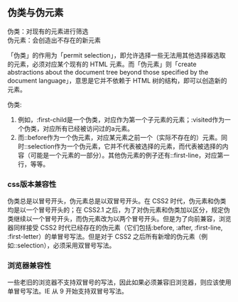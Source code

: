 ## 伪类与伪元素
伪类：对现有的元素进行筛选  
伪元素：会创造出不存在的新元素 

「伪类」的作用为「permit selection」，即允许选择一些无法用其他选择器选取的元素，必须对应某个现有的 HTML 元素。而「伪元素」则「create abstractions about the document tree beyond those specified by the document language」，意思是它并不依赖于 HTML 树的结构，即可以创造新的元素。  

伪类:
1. 例如，:first-child是一个伪类，对应作为第一个子元素的元素；:visited作为一个伪类，对应所有已经被访问过的a元素。
2. 而::before作为一个伪元素，对应某元素之前一个（实际不存在的）元素。同时::selection作为一个伪元素，它并不代表被选择的元素，而代表被选择的内容（可能是一个元素的一部分）。其他伪元素的例子还有::first-line，对应第一行，等等。

### css版本兼容性
伪类总是以冒号开头，伪元素总是以双冒号开头。在 CSS2 时代，伪元素和伪类均是以一个冒号开头的；在 CSS2.1 之后，为了对伪元素和伪类加以区分，规定伪类继续以一个冒号开头，而伪元素改为以两个冒号开头。但是为了向前兼容，浏览器同样接受 CSS2 时代已经存在的伪元素（它们包括:before, :after, :first-line, :first-letter）的单冒号写法。但是对于 CSS2 之后所有新增的伪元素（例如::selection），必须采用双冒号写法。

### 浏览器兼容性

一些老旧的浏览器不支持双冒号的写法，因此如果必须兼容旧浏览器，则应该使用单冒号写法。IE 从 9 开始支持双冒号写法。

